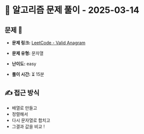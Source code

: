 # 📝 알고리즘 문제 풀이 - 2025-03-14

## 문제 📖

- **문제 링크:** [LeetCode - Valid Anagram](https://leetcode.com/problems/valid-anagram/)

- **문제 유형:** 문자열

- **난이도:** easy

- **풀이 시간:** ⏳ 15분

## ✍ 접근 방식

<!-- (어떤 방법으로 접근했는지 설명) -->
<!-- (다른 풀이를 참고했다면 어떤걸 배웠는지) -->

- 배열로 만들고
- 정렬해서
- 다시 문자열로 합치고
- 그결과 값을 비교 !
